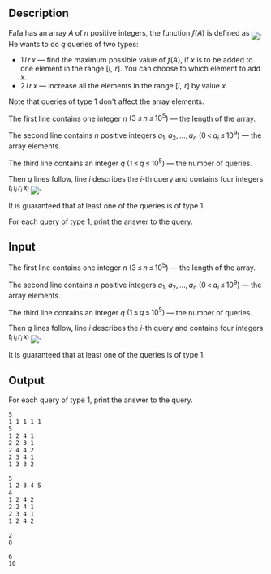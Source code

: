## Description

<div><p>Fafa has an array <span class="tex-span"><i>A</i></span> of <span class="tex-span"><i>n</i></span> positive integers, the function <span class="tex-span"><i>f</i>(<i>A</i>)</span> is defined as <img align="middle" class="tex-formula" src="file://SOjakkka.png" style="max-width: 100.0%;max-height: 100.0%;">. He wants to do <span class="tex-span"><i>q</i></span> queries of two types:</p><ul> <li> <span class="tex-span">1 <i>l</i> <i>r</i> <i>x</i></span> — find the maximum possible value of <span class="tex-span"><i>f</i>(<i>A</i>)</span>, if <span class="tex-span"><i>x</i></span> is to be added to one element in the range <span class="tex-span">[<i>l</i>,  <i>r</i>]</span>. You can choose to which element to add <span class="tex-span"><i>x</i></span>. </li><li> <span class="tex-span">2 <i>l</i> <i>r</i> <i>x</i></span> — increase all the elements in the range <span class="tex-span">[<i>l</i>,  <i>r</i>]</span> by value <span class="tex-span"><i>x</i></span>. </li></ul><p>Note that queries of type <span class="tex-span">1</span> don't affect the array elements.</p></div><div class="input-specification"><p>The first line contains one integer <span class="tex-span"><i>n</i></span> <span class="tex-span">(3 ≤ <i>n</i> ≤ 10<sup class="upper-index">5</sup>)</span> — the length of the array.</p><p>The second line contains <span class="tex-span"><i>n</i></span> positive integers <span class="tex-span"><i>a</i><sub class="lower-index">1</sub>, <i>a</i><sub class="lower-index">2</sub>, ..., <i>a</i><sub class="lower-index"><i>n</i></sub></span> <span class="tex-span">(0 &lt; <i>a</i><sub class="lower-index"><i>i</i></sub> ≤ 10<sup class="upper-index">9</sup>)</span> — the array elements.</p><p>The third line contains an integer <span class="tex-span"><i>q</i></span> <span class="tex-span">(1 ≤ <i>q</i> ≤ 10<sup class="upper-index">5</sup>)</span> — the number of queries. </p><p>Then <span class="tex-span"><i>q</i></span> lines follow, line <span class="tex-span"><i>i</i></span> describes the <span class="tex-span"><i>i</i></span>-th query and contains four integers <span class="tex-span"><i>t</i><sub class="lower-index"><i>i</i></sub> <i>l</i><sub class="lower-index"><i>i</i></sub> <i>r</i><sub class="lower-index"><i>i</i></sub> <i>x</i><sub class="lower-index"><i>i</i></sub></span> <img align="middle" class="tex-formula" src="file://Z2adl8MR.png" style="max-width: 100.0%;max-height: 100.0%;">. </p><p>It is guaranteed that at least one of the queries is of type <span class="tex-span">1</span>.</p></div><div class="output-specification"><p>For each query of type <span class="tex-span">1</span>, print the answer to the query.</p></div>

## Input

<p>The first line contains one integer <span class="tex-span"><i>n</i></span> <span class="tex-span">(3 ≤ <i>n</i> ≤ 10<sup class="upper-index">5</sup>)</span> — the length of the array.</p><p>The second line contains <span class="tex-span"><i>n</i></span> positive integers <span class="tex-span"><i>a</i><sub class="lower-index">1</sub>, <i>a</i><sub class="lower-index">2</sub>, ..., <i>a</i><sub class="lower-index"><i>n</i></sub></span> <span class="tex-span">(0 &lt; <i>a</i><sub class="lower-index"><i>i</i></sub> ≤ 10<sup class="upper-index">9</sup>)</span> — the array elements.</p><p>The third line contains an integer <span class="tex-span"><i>q</i></span> <span class="tex-span">(1 ≤ <i>q</i> ≤ 10<sup class="upper-index">5</sup>)</span> — the number of queries. </p><p>Then <span class="tex-span"><i>q</i></span> lines follow, line <span class="tex-span"><i>i</i></span> describes the <span class="tex-span"><i>i</i></span>-th query and contains four integers <span class="tex-span"><i>t</i><sub class="lower-index"><i>i</i></sub> <i>l</i><sub class="lower-index"><i>i</i></sub> <i>r</i><sub class="lower-index"><i>i</i></sub> <i>x</i><sub class="lower-index"><i>i</i></sub></span> <img align="middle" class="tex-formula" src="file://Z2adl8MR.png" style="max-width: 100.0%;max-height: 100.0%;">. </p><p>It is guaranteed that at least one of the queries is of type <span class="tex-span">1</span>.</p>

## Output

<p>For each query of type <span class="tex-span">1</span>, print the answer to the query.</p>





```input1
5
1 1 1 1 1
5
1 2 4 1
2 2 3 1
2 4 4 2
2 3 4 1
1 3 3 2

```




```input2
5
1 2 3 4 5
4
1 2 4 2
2 2 4 1
2 3 4 1
1 2 4 2

```




```output1
2
8

```




```output2
6
10

```


